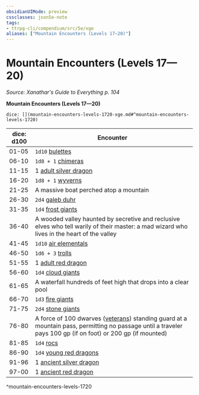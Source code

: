 ```yaml
---
obsidianUIMode: preview
cssclasses: json5e-note
tags:
- ttrpg-cli/compendium/src/5e/xge
aliases: ["Mountain Encounters (Levels 17—20)"]
---
```

# Mountain Encounters (Levels 17—20)
*Source: Xanathar's Guide to Everything p. 104* 

**Mountain Encounters (Levels 17—20)**

`dice: [](mountain-encounters-levels-1720-xge.md#^mountain-encounters-levels-1720)`

| dice: d100 | Encounter |
|------------|-----------|
| 01-05 | `1d10` [bulettes](3-Mechanics/CLI/bestiary/monstrosity/bulette.md) |
| 06-10 | `1d8 + 1` [chimeras](3-Mechanics/CLI/bestiary/monstrosity/chimera.md) |
| 11-15 | 1 [adult silver dragon](3-Mechanics/CLI/bestiary/dragon/adult-silver-dragon.md) |
| 16-20 | `1d8 + 1` [wyverns](3-Mechanics/CLI/bestiary/dragon/wyvern.md) |
| 21-25 | A massive boat perched atop a mountain |
| 26-30 | `2d4` [galeb duhr](3-Mechanics/CLI/bestiary/elemental/galeb-duhr.md) |
| 31-35 | `1d4` [frost giants](3-Mechanics/CLI/bestiary/giant/frost-giant.md) |
| 36-40 | A wooded valley haunted by secretive and reclusive elves who tell warily of their master: a mad wizard who lives in the heart of the valley |
| 41-45 | `1d10` [air elementals](3-Mechanics/CLI/bestiary/elemental/air-elemental.md) |
| 46-50 | `1d6 + 3` [trolls](3-Mechanics/CLI/bestiary/giant/troll.md) |
| 51-55 | 1 [adult red dragon](3-Mechanics/CLI/bestiary/dragon/adult-red-dragon.md) |
| 56-60 | `1d4` [cloud giants](3-Mechanics/CLI/bestiary/giant/cloud-giant.md) |
| 61-65 | A waterfall hundreds of feet high that drops into a clear pool |
| 66-70 | `1d3` [fire giants](3-Mechanics/CLI/bestiary/giant/fire-giant.md) |
| 71-75 | `2d4` [stone giants](3-Mechanics/CLI/bestiary/giant/stone-giant.md) |
| 76-80 | A force of 100 dwarves ([veterans](3-Mechanics/CLI/bestiary/humanoid/veteran.md)) standing guard at a mountain pass, permitting no passage until a traveler pays 100 gp (if on foot) or 200 gp (if mounted) |
| 81-85 | `1d4` [rocs](3-Mechanics/CLI/bestiary/monstrosity/roc.md) |
| 86-90 | `1d4` [young red dragons](3-Mechanics/CLI/bestiary/dragon/young-red-dragon.md) |
| 91-96 | 1 [ancient silver dragon](3-Mechanics/CLI/bestiary/dragon/ancient-silver-dragon.md) |
| 97-00 | 1 [ancient red dragon](3-Mechanics/CLI/bestiary/dragon/ancient-red-dragon.md) |
^mountain-encounters-levels-1720
